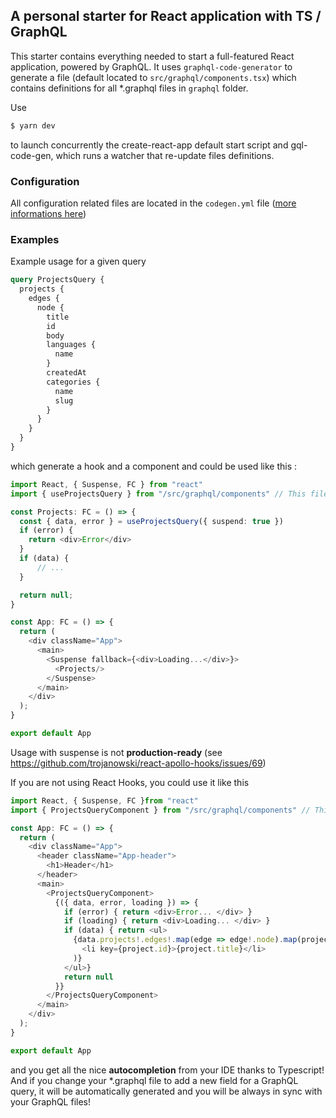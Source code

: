 ## A personal starter for React application with TS / GraphQL
This starter contains everything needed to start a full-featured React application, powered by GraphQL.
It uses `graphql-code-generator` to generate a file (default located to `src/graphql/components.tsx`) which contains definitions for all *.graphql files in `graphql` folder.

Use 
```bash
$ yarn dev
```
to launch concurrently the create-react-app default start script and gql-code-gen, which runs a watcher that re-update files definitions.

### Configuration
All configuration related files are located in the `codegen.yml` file ([more informations here](https://graphql-code-generator.com/docs/getting-started/codegen-config))

### Examples
Example usage for a given query

```graphql
query ProjectsQuery {
  projects {
    edges {
      node {
        title
        id
        body
        languages {
          name
        }
        createdAt
        categories {
          name
          slug
        }
      }
    }
  }
}
```

which generate a hook and a component and could be used like this :

```typescript jsx
import React, { Suspense, FC } from "react"
import { useProjectsQuery } from "/src/graphql/components" // This file is generated by gql-code-gen

const Projects: FC = () => {
  const { data, error } = useProjectsQuery({ suspend: true })
  if (error) {
    return <div>Error</div>
  }
  if (data) {
      // ...
  }

  return null;
}

const App: FC = () => {
  return (
    <div className="App">
      <main>
        <Suspense fallback={<div>Loading...</div>}>
          <Projects/>
        </Suspense>
      </main>
    </div>
  );
}

export default App
```
Usage with suspense is not **production-ready** (see https://github.com/trojanowski/react-apollo-hooks/issues/69)

If you are not using React Hooks, you could use it like this 

```typescript jsx
import React, { Suspense, FC }from "react"
import { ProjectsQueryComponent } from "/src/graphql/components" // This file is generated by gql-code-gen

const App: FC = () => {
  return (
    <div className="App">
      <header className="App-header">
        <h1>Header</h1>
      </header>
      <main>
        <ProjectsQueryComponent>
          {({ data, error, loading }) => {
            if (error) { return <div>Error... </div> }
            if (loading) { return <div>Loading... </div> }
            if (data) { return <ul>
              {data.projects!.edges!.map(edge => edge!.node).map(project =>
                <li key={project.id}>{project.title}</li>
              )}
            </ul>}
            return null
          }}
        </ProjectsQueryComponent>
      </main>
    </div>
  );
}

export default App
```

and you get all the nice **autocompletion** from your IDE thanks to Typescript! And if you change your *.graphql file to add a new field for a GraphQL query, it will be automatically generated and you will be always in sync with your GraphQL files!
